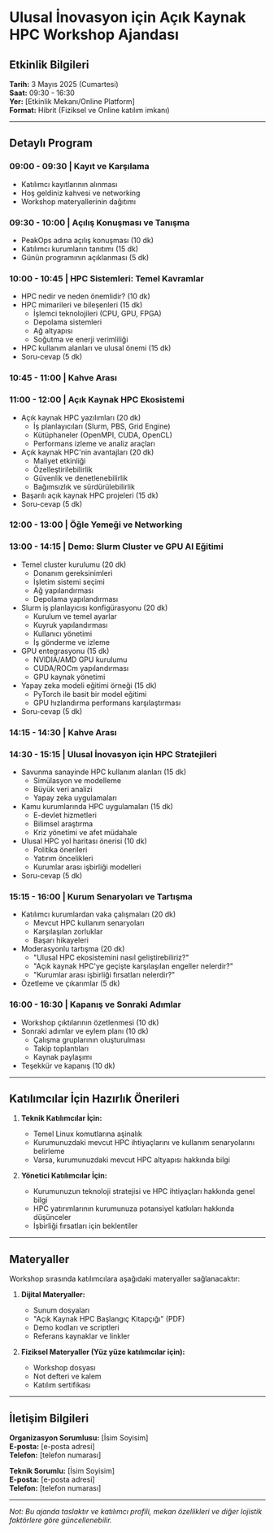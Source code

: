 # Ulusal İnovasyon için Açık Kaynak HPC Workshop Ajandası

## Etkinlik Bilgileri

**Tarih:** 3 Mayıs 2025 (Cumartesi)  
**Saat:** 09:30 - 16:30  
**Yer:** [Etkinlik Mekanı/Online Platform]  
**Format:** Hibrit (Fiziksel ve Online katılım imkanı)

---

## Detaylı Program

### 09:00 - 09:30 | Kayıt ve Karşılama
- Katılımcı kayıtlarının alınması
- Hoş geldiniz kahvesi ve networking
- Workshop materyallerinin dağıtımı

### 09:30 - 10:00 | Açılış Konuşması ve Tanışma
- PeakOps adına açılış konuşması (10 dk)
- Katılımcı kurumların tanıtımı (15 dk)
- Günün programının açıklanması (5 dk)

### 10:00 - 10:45 | HPC Sistemleri: Temel Kavramlar
- HPC nedir ve neden önemlidir? (10 dk)
- HPC mimarileri ve bileşenleri (15 dk)
  - İşlemci teknolojileri (CPU, GPU, FPGA)
  - Depolama sistemleri
  - Ağ altyapısı
  - Soğutma ve enerji verimliliği
- HPC kullanım alanları ve ulusal önemi (15 dk)
- Soru-cevap (5 dk)

### 10:45 - 11:00 | Kahve Arası

### 11:00 - 12:00 | Açık Kaynak HPC Ekosistemi
- Açık kaynak HPC yazılımları (20 dk)
  - İş planlayıcıları (Slurm, PBS, Grid Engine)
  - Kütüphaneler (OpenMPI, CUDA, OpenCL)
  - Performans izleme ve analiz araçları
- Açık kaynak HPC'nin avantajları (20 dk)
  - Maliyet etkinliği
  - Özelleştirilebilirlik
  - Güvenlik ve denetlenebilirlik
  - Bağımsızlık ve sürdürülebilirlik
- Başarılı açık kaynak HPC projeleri (15 dk)
- Soru-cevap (5 dk)

### 12:00 - 13:00 | Öğle Yemeği ve Networking

### 13:00 - 14:15 | Demo: Slurm Cluster ve GPU AI Eğitimi
- Temel cluster kurulumu (20 dk)
  - Donanım gereksinimleri
  - İşletim sistemi seçimi
  - Ağ yapılandırması
  - Depolama yapılandırması
- Slurm iş planlayıcısı konfigürasyonu (20 dk)
  - Kurulum ve temel ayarlar
  - Kuyruk yapılandırması
  - Kullanıcı yönetimi
  - İş gönderme ve izleme
- GPU entegrasyonu (15 dk)
  - NVIDIA/AMD GPU kurulumu
  - CUDA/ROCm yapılandırması
  - GPU kaynak yönetimi
- Yapay zeka modeli eğitimi örneği (15 dk)
  - PyTorch ile basit bir model eğitimi
  - GPU hızlandırma performans karşılaştırması
- Soru-cevap (5 dk)

### 14:15 - 14:30 | Kahve Arası

### 14:30 - 15:15 | Ulusal İnovasyon için HPC Stratejileri
- Savunma sanayinde HPC kullanım alanları (15 dk)
  - Simülasyon ve modelleme
  - Büyük veri analizi
  - Yapay zeka uygulamaları
- Kamu kurumlarında HPC uygulamaları (15 dk)
  - E-devlet hizmetleri
  - Bilimsel araştırma
  - Kriz yönetimi ve afet müdahale
- Ulusal HPC yol haritası önerisi (10 dk)
  - Politika önerileri
  - Yatırım öncelikleri
  - Kurumlar arası işbirliği modelleri
- Soru-cevap (5 dk)

### 15:15 - 16:00 | Kurum Senaryoları ve Tartışma
- Katılımcı kurumlardan vaka çalışmaları (20 dk)
  - Mevcut HPC kullanım senaryoları
  - Karşılaşılan zorluklar
  - Başarı hikayeleri
- Moderasyonlu tartışma (20 dk)
  - "Ulusal HPC ekosistemini nasıl geliştirebiliriz?"
  - "Açık kaynak HPC'ye geçişte karşılaşılan engeller nelerdir?"
  - "Kurumlar arası işbirliği fırsatları nelerdir?"
- Özetleme ve çıkarımlar (5 dk)

### 16:00 - 16:30 | Kapanış ve Sonraki Adımlar
- Workshop çıktılarının özetlenmesi (10 dk)
- Sonraki adımlar ve eylem planı (10 dk)
  - Çalışma gruplarının oluşturulması
  - Takip toplantıları
  - Kaynak paylaşımı
- Teşekkür ve kapanış (10 dk)

---

## Katılımcılar İçin Hazırlık Önerileri

1. **Teknik Katılımcılar İçin:**
   - Temel Linux komutlarına aşinalık
   - Kurumunuzdaki mevcut HPC ihtiyaçlarını ve kullanım senaryolarını belirleme
   - Varsa, kurumunuzdaki mevcut HPC altyapısı hakkında bilgi

2. **Yönetici Katılımcılar İçin:**
   - Kurumunuzun teknoloji stratejisi ve HPC ihtiyaçları hakkında genel bilgi
   - HPC yatırımlarının kurumunuza potansiyel katkıları hakkında düşünceler
   - İşbirliği fırsatları için beklentiler

---

## Materyaller

Workshop sırasında katılımcılara aşağıdaki materyaller sağlanacaktır:

1. **Dijital Materyaller:**
   - Sunum dosyaları
   - "Açık Kaynak HPC Başlangıç Kitapçığı" (PDF)
   - Demo kodları ve scriptleri
   - Referans kaynaklar ve linkler

2. **Fiziksel Materyaller (Yüz yüze katılımcılar için):**
   - Workshop dosyası
   - Not defteri ve kalem
   - Katılım sertifikası

---

## İletişim Bilgileri

**Organizasyon Sorumlusu:** [İsim Soyisim]  
**E-posta:** [e-posta adresi]  
**Telefon:** [telefon numarası]

**Teknik Sorumlu:** [İsim Soyisim]  
**E-posta:** [e-posta adresi]  
**Telefon:** [telefon numarası]

---

*Not: Bu ajanda taslaktır ve katılımcı profili, mekan özellikleri ve diğer lojistik faktörlere göre güncellenebilir.*
